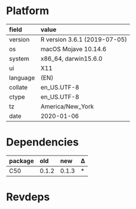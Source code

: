 # Platform

|field    |value                        |
|:--------|:----------------------------|
|version  |R version 3.6.1 (2019-07-05) |
|os       |macOS Mojave 10.14.6         |
|system   |x86_64, darwin15.6.0         |
|ui       |X11                          |
|language |(EN)                         |
|collate  |en_US.UTF-8                  |
|ctype    |en_US.UTF-8                  |
|tz       |America/New_York             |
|date     |2020-01-06                   |

# Dependencies

|package |old   |new   |Δ  |
|:-------|:-----|:-----|:--|
|C50     |0.1.2 |0.1.3 |*  |

# Revdeps

